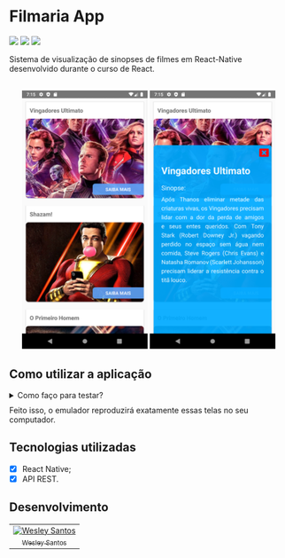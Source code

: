 # Filmaria App

<div style="display: inline-block">
  <img src="https://img.shields.io/github/license/wesleysantossts/filmaria?color=brightgreen" />
  <img src="https://img.shields.io/github/last-commit/wesleysantossts/filmaria.svg" />
  <img src="https://img.shields.io/github/repo-size/wesleysantossts/filmaria?color=brightgreen" />
</div><br/>

Sistema de visualização de sinopses de filmes em React-Native desenvolvido durante o curso de React.
<br/>
<br/>
<div display="flex" align="center" width="50%" margin="auto">
  <img src="./src/assets/img/appUm.png" alt="Imagem do aplicativo" width="45%" />
  <img src="./src/assets/img/appDois.png" alt="Imagem do aplicativo" width="45%"/>
</div>

## Como utilizar a aplicação

<details style="margin: 10px 0">
  <summary>Como faço para testar?</summary>
  <ul style="margin-top: 5px, font-size: .7rem">
    <li>Clone este repositório na sua máquina.</li>
    <li>Abra o emulador do Android Studio.</li>
    <li>Entre no CMD e vá até a pasta do repositório clonado e digite: <code>npx react-native run-android</code> ou <code>yarn android</code> (caso tenha o Yarn instalado na sua máquina). </li>
  <ul>
</details>
Feito isso, o emulador reproduzirá exatamente essas telas no seu computador.
    
## Tecnologias utilizadas

- [x] React Native;
- [x] API REST.

## Desenvolvimento

<table>
  <tr>
    <td border="1px solid #ddd" align="center">
      <a href="https://github.com/wesleysantossts">
        <img src="https://avatars.githubusercontent.com/u/56703526?v=4" width="100px" alt="Wesley Santos"/>
        <br/>
        <sub>Wesley Santos</sub>
      </a>
    </td>
  </tr>
</table>
